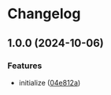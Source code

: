 # Changelog

## 1.0.0 (2024-10-06)


### Features

* initialize ([04e812a](https://github.com/re-taro/remark-plugin-embed-github/commit/04e812ab691a3810eee1ce92c97042017cceb324))

